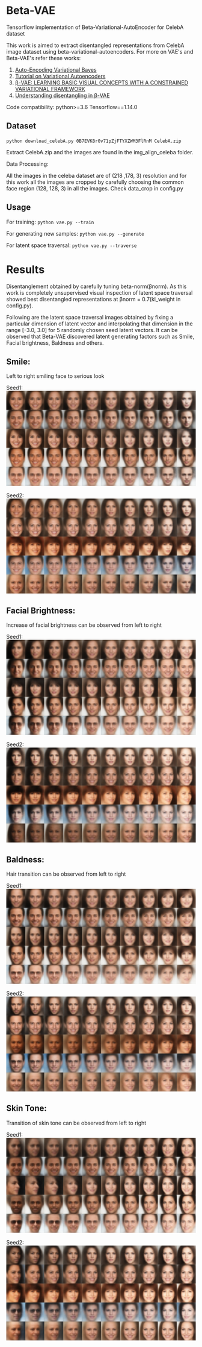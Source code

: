 # Beta-VAE
Tensorflow implementation of Beta-Variational-AutoEncoder for CelebA dataset

This work is aimed to extract disentangled representations from CelebA image dataset using beta-variational-autoencoders.
For more on VAE's and Beta-VAE's refer these works:

1. [Auto-Encoding Variational Bayes](https://arxiv.org/pdf/1312.6114.pdf)
2. [Tutorial on Variational Autoencoders](https://arxiv.org/pdf/1606.05908.pdf)
3. [β-VAE: LEARNING BASIC VISUAL CONCEPTS WITH A CONSTRAINED VARIATIONAL FRAMEWORK](https://openreview.net/pdf?id=Sy2fzU9gl)
4. [Understanding disentangling in β-VAE](https://arxiv.org/pdf/1804.03599.pdf)

Code compatibility:
python>=3.6
Tensorflow==1.14.0

## Dataset

`python download_celebA.py 0B7EVK8r0v71pZjFTYXZWM3FlRnM CelebA.zip`

Extract CelebA.zip and the images are found in the img_align_celeba folder.

Data Processing:

All the images in the celeba dataset are of (218 ,178, 3) resolution and for this work all the images are cropped by carefully choosing the common face region (128, 128, 3) in all the images. Check data_crop in config.py

## Usage

For training:
`python vae.py --train`

For generating new samples:
`python vae.py --generate`

For latent space traversal:
`python vae.py --traverse`

# Results

Disentanglement obtained by carefully tuning beta-norm(βnorm). As this work is completely unsupervised visual inspection of latent space traversal showed best disentangled representations at βnorm = 0.7(kl_weight in config.py).

Following are the latent space traversal images obtained by fixing a particular dimension of latent vector and interpolating that dimension in the range [-3.0, 3.0]  for 5 randomly chosen seed latent vectors. It can be observed that Beta-VAE discovered latent generating factors such as Smile, Facial brightness, Baldness and others.

## Smile:
Left to right smiling face to serious look

Seed1:
![smile-seed1](results/traverse_latentdim4_seed1.jpg)

Seed2:
![smile-seed2](results/traverse_latentdim4_seed2.jpg)

## Facial Brightness:
Increase of facial brightness can be observed from left to right

Seed1:
![brightness-seed1](results/traverse_latentdim1_seed1.jpg)

Seed2:
![brightness-seed2](results/traverse_latentdim1_seed2.jpg)

## Baldness:
Hair transition can be observed from left to right

Seed1:
![baldness-seed1](results/traverse_latentdim24_seed1.jpg)

Seed2:
![baldness-seed2](results/traverse_latentdim24_seed2.jpg)

## Skin Tone:
Transition of skin tone can be observed from left to right

Seed1:
![skintone-seed1](results/traverse_latentdim7_seed1.jpg)

Seed2:
![skintone-seed2](results/traverse_latentdim7_seed2.jpg)
